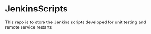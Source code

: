 # JenkinsScripts
This repo is to store the Jenkins scripts developed for unit testing and remote service restarts
